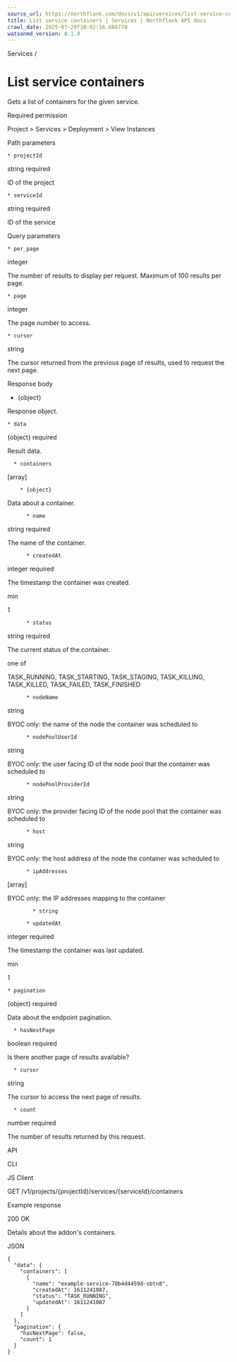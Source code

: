 ```yaml
---
source_url: https://northflank.com/docs/v1/api/services/list-service-containers
title: List service containers | Services | Northflank API docs
crawl_date: 2025-07-29T10:02:16.666770
watsonmd_version: 0.1.0
---
```


Services / 

# List service containers

Gets a list of containers for the given service.

Required permission

Project > Services > Deployment > View Instances

Path parameters

    * projectId

string required

ID of the project

    * serviceId

string required

ID of the service




Query parameters

    * per_page

integer

The number of results to display per request. Maximum of 100 results per page.

    * page

integer

The page number to access.

    * cursor

string

The cursor returned from the previous page of results, used to request the next page.




Response body

  * {object}

Response object.

    * data

{object} required

Result data.

      * containers

[array]

        * {object}

Data about a container.

          * name

string required

The name of the container.

          * createdAt

integer required

The timestamp the container was created.

min

1

          * status

string required

The current status of the container.

one of

TASK_RUNNING, TASK_STARTING, TASK_STAGING, TASK_KILLING, TASK_KILLED, TASK_FAILED, TASK_FINISHED

          * nodeName

string

BYOC only: the name of the node the container was scheduled to

          * nodePoolUserId

string

BYOC only: the user facing ID of the node pool that the container was scheduled to

          * nodePoolProviderId

string

BYOC only: the provider facing ID of the node pool that the container was scheduled to

          * host

string

BYOC only: the host address of the node the container was scheduled to

          * ipAddresses

[array]

BYOC only: the IP addresses mapping to the container

            * string

          * updatedAt

integer required

The timestamp the container was last updated.

min

1

    * pagination

{object} required

Data about the endpoint pagination.

      * hasNextPage

boolean required

Is there another page of results available?

      * cursor

string

The cursor to access the next page of results.

      * count

number required

The number of results returned by this request.




API

CLI

JS Client

GET /v1/projects/{projectId}/services/{serviceId}/containers

Example response

200 OK

Details about the addon's containers.

JSON
    
    
    {
      "data": {
        "containers": [
          {
            "name": "example-service-78b4d4459d-sbtn8",
            "createdAt": 1611241087,
            "status": "TASK_RUNNING",
            "updatedAt": 1611241087
          }
        ]
      },
      "pagination": {
        "hasNextPage": false,
        "count": 1
      }
    }